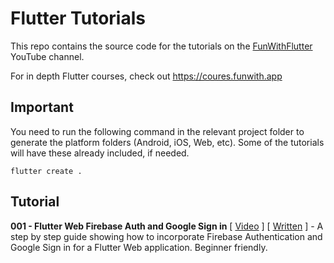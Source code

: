 # Flutter Tutorials

This repo contains the source code for the tutorials on the [FunWithFlutter](https://www.youtube.com/funwithflutter) YouTube channel.

For in depth Flutter courses, check out https://coures.funwith.app

## Important

You need to run the following command in the relevant project folder to generate the platform folders (Android, iOS, Web, etc). Some of the tutorials will have these already included, if needed.

```
flutter create .
```

## Tutorial

**001 - Flutter Web Firebase Auth and Google Sign in** \[ [Video](https://youtu.be/0HLt1TYA600) \] \[ [Written](https://levelup.gitconnected.com/using-firebase-in-flutter-web-4b99952180aa) \] - A step by step guide showing how to incorporate Firebase Authentication and Google Sign in for a Flutter Web application. Beginner friendly.